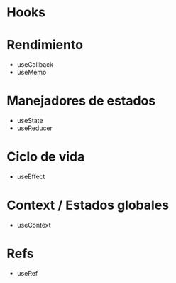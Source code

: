 # Hooks

# Rendimiento

- useCallback
- useMemo

# Manejadores de estados

- useState
- useReducer

# Ciclo de vida

- useEffect

# Context / Estados globales

- useContext

# Refs

- useRef
